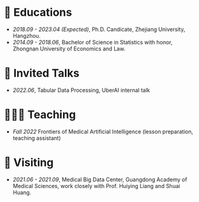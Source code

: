 
# 📖 Educations
- *2018.09 - 2023.04 (Expected)*, Ph.D. Candicate, Zhejiang University, Hangzhou.
- *2014.09 - 2018.06*, Bachelor of Science in Statistics with honor, Zhongnan University of Economics and Law.

# 💬 Invited Talks
- *2022.06*, Tabular Data Processing, UberAI internal talk

# 👩🏻‍🏫 Teaching
- *Fall 2022* Frontiers of Medical Artificial Intelligence (lesson preparation, teaching assistant)

# 🎒 Visiting
- *2021.06 - 2021.09*, Medical Big Data Center, Guangdong Academy of Medical Sciences, work closely with Prof. Huiying Liang and Shuai Huang.
